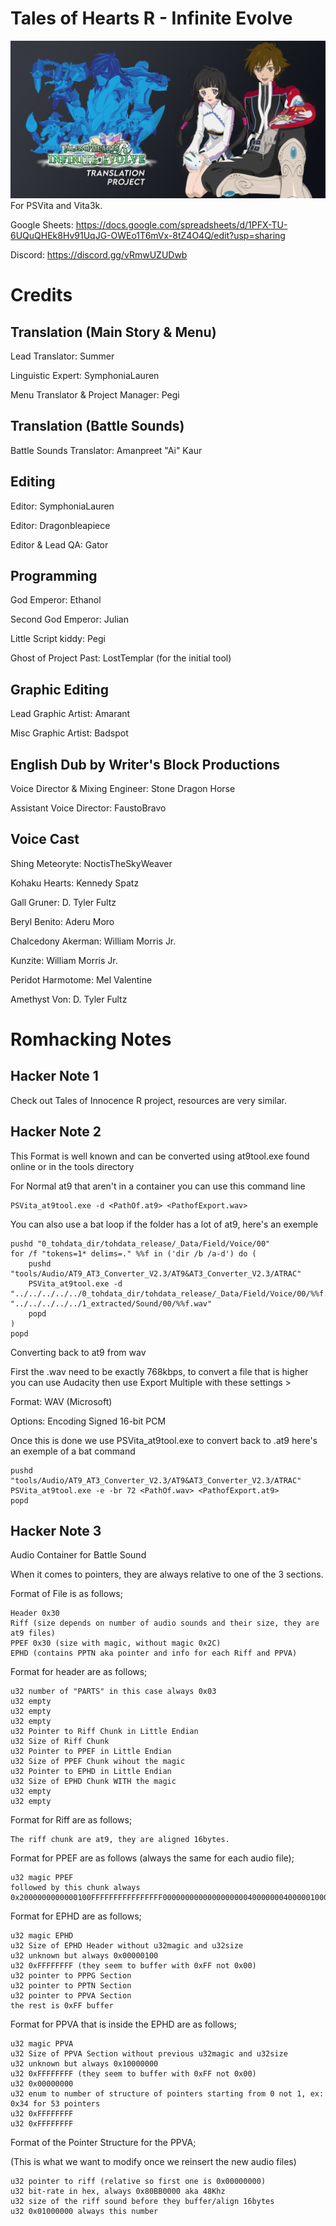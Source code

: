 # Tales of Hearts R - Infinite Evolve
![image](https://github.com/lifebottle/Tales-of-Hearts-R-Infinite-Evolve/blob/main/docs/Hearts_GITHUB_Cover_3.png)
For PSVita and Vita3k.  

Google Sheets: https://docs.google.com/spreadsheets/d/1PFX-TU-6UQuQHEk8Hv91UqJG-OWEo1T6mVx-8tZ4O4Q/edit?usp=sharing  

Discord: https://discord.gg/vRmwUZUDwb  

# Credits

## Translation (Main Story & Menu)
Lead Translator: Summer

Linguistic Expert: SymphoniaLauren

Menu Translator & Project Manager: Pegi

## Translation (Battle Sounds)
Battle Sounds Translator: Amanpreet "Ai" Kaur

## Editing
Editor: SymphoniaLauren

Editor: Dragonbleapiece

Editor & Lead QA: Gator

## Programming
God Emperor: Ethanol

Second God Emperor: Julian

Little Script kiddy: Pegi

Ghost of Project Past: LostTemplar (for the initial tool)

## Graphic Editing
Lead Graphic Artist: Amarant

Misc Graphic Artist: Badspot

## English Dub by Writer's Block Productions

Voice Director & Mixing Engineer: Stone Dragon Horse

Assistant Voice Director: FaustoBravo

## Voice Cast 
Shing Meteoryte: NoctisTheSkyWeaver

Kohaku Hearts: Kennedy Spatz

Gall Gruner: D. Tyler Fultz

Beryl Benito: Aderu Moro

Chalcedony Akerman: William Morris Jr.

Kunzite: William Morris Jr.

Peridot Harmotome: Mel Valentine 

Amethyst Von: D. Tyler Fultz

# Romhacking Notes

## Hacker Note 1
Check out Tales of Innocence R project, resources are very similar.


## Hacker Note 2
This Format is well known and can be converted using at9tool.exe found online or in the tools directory

For Normal at9 that aren't in a container you can use this command line
```
PSVita_at9tool.exe -d <PathOf.at9> <PathofExport.wav>
```
You can also use a bat loop if the folder has a lot of at9, here's an exemple
```
pushd "0_tohdata_dir/tohdata_release/_Data/Field/Voice/00"
for /f "tokens=1* delims=." %%f in ('dir /b /a-d') do (
	pushd "tools/Audio/AT9_AT3_Converter_V2.3/AT9&AT3_Converter_V2.3/ATRAC"
    PSVita_at9tool.exe -d "../../../../../0_tohdata_dir/tohdata_release/_Data/Field/Voice/00/%%f.at9" "../../../../../1_extracted/Sound/00/%%f.wav"
	popd
)
popd
```
Converting back to at9 from wav

First the .wav need to be exactly 768kbps, to convert a file that is higher you can use Audacity then use Export Multiple with these settings > 

Format: WAV (Microsoft) 

Options: Encoding Signed 16-bit PCM

Once this is done we use PSVita_at9tool.exe to convert back to .at9 here's an exemple of a bat command
```
pushd "tools/Audio/AT9_AT3_Converter_V2.3/AT9&AT3_Converter_V2.3/ATRAC"
PSVita_at9tool.exe -e -br 72 <PathOf.wav> <PathofExport.at9>
popd
```

## Hacker Note 3 
Audio Container for Battle Sound

When it comes to pointers, they are always relative to one of the 3 sections.

Format of File is as follows;
```
Header 0x30
Riff (size depends on number of audio sounds and their size, they are at9 files)
PPEF 0x30 (size with magic, without magic 0x2C)
EPHD (contains PPTN aka pointer and info for each Riff and PPVA)
```

Format for header are as follows;
```
u32 number of "PARTS" in this case always 0x03
u32 empty
u32 empty
u32 empty
u32 Pointer to Riff Chunk in Little Endian
u32 Size of Riff Chunk
u32 Pointer to PPEF in Little Endian
u32 Size of PPEF Chunk wihout the magic
u32 Pointer to EPHD in Little Endian
u32 Size of EPHD Chunk WITH the magic
u32 empty
u32 empty
```

Format for Riff are as follows;
```
The riff chunk are at9, they are aligned 16bytes.
```

Format for PPEF are as follows (always the same for each audio file);
```
u32 magic PPEF
followed by this chunk always
0x2000000000000100FFFFFFFFFFFFFFFF00000000000000000004000000040000010000000000000000000000
```

Format for EPHD are as follows;
```
u32 magic EPHD
u32 Size of EPHD Header without u32magic and u32size
u32 unknown but always 0x00000100
u32 0xFFFFFFFF (they seem to buffer with 0xFF not 0x00)
u32 pointer to PPPG Section
u32 pointer to PPTN Section
u32 pointer to PPVA Section
the rest is 0xFF buffer
```

Format for PPVA that is inside the EPHD are as follows;
```
u32 magic PPVA
u32 Size of PPVA Section without previous u32magic and u32size
u32 unknown but always 0x10000000
u32 0xFFFFFFFF (they seem to buffer with 0xFF not 0x00)
u32 0x00000000
u32 enum to number of structure of pointers starting from 0 not 1, ex: 0x34 for 53 pointers
u32 0xFFFFFFFF
u32 0xFFFFFFFF
```
Format of the Pointer Structure for the PPVA;

(This is what we want to modify once we reinsert the new audio files)
```
u32 pointer to riff (relative so first one is 0x00000000)
u32 bit-rate in hex, always 0x80BB0000 aka 48Khz
u32 size of the riff sound before they buffer/align 16bytes
u32 0x01000000 always this number
```
